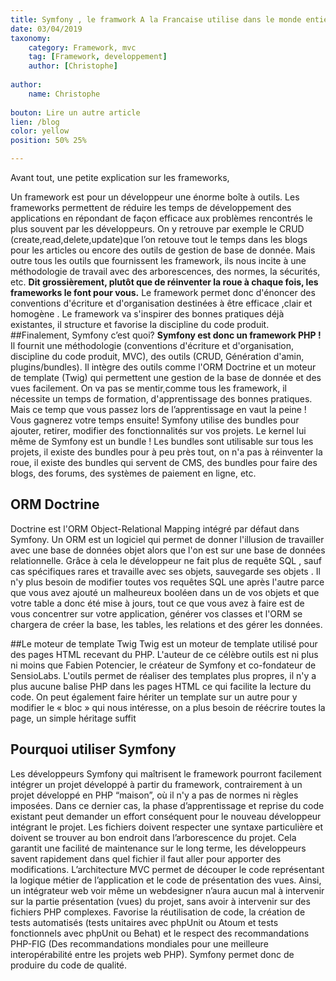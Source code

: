```yaml
---
title: Symfony , le framwork A la Francaise utilise dans le monde entier
date: 03/04/2019
taxonomy:
    category: Framework, mvc
    tag: [Framework, developpement]
    author: [Christophe]
         
author:
    name: Christophe
    
bouton: Lire un autre article
lien: /blog
color: yellow
position: 50% 25%

---
```




Avant tout, une petite explication sur les frameworks,

Un framework est pour un développeur une énorme boîte à outils. Les frameworks permettent de réduire les temps de développement des applications en répondant de façon efficace aux problèmes rencontrés le plus souvent par les développeurs. On y retrouve par exemple le CRUD (create,read,delete,update)que l’on retouve tout le temps dans les blogs pour les articles ou encore des outils de gestion de base de donnée. Mais outre tous les outils que fournissent les framework, ils nous incite à une méthodologie de travail avec des arborescences, des normes, la sécurités, etc.
**Dit grossièrement, plutôt que de réinventer la roue à chaque fois, les frameworks le font pour vous.**
Le framework permet donc d'énoncer des conventions d'écriture et d'organisation destinées à être efficace ,clair et homogène .
Le framework va s'inspirer des bonnes pratiques déjà existantes, il structure et favorise la discipline du code produit.
##Finalement, Symfony  c’est quoi?
**Symfony est donc un framework PHP !** Il fournit une méthodologie (conventions d'écriture et d'organisation, discipline du code produit, MVC), des outils (CRUD, Génération d'amin, plugins/bundles). Il intègre des outils comme l'ORM Doctrine et un moteur de template (Twig) qui permettent une gestion de la base de donnée et des vues facilement.
On va pas se mentir,comme tous les  framework, il nécessite un temps de formation, d'apprentissage des bonnes pratiques. Mais ce temp que vous passez lors de l’apprentissage en vaut la peine ! Vous gagnerez votre temps ensuite!
Symfony utilise des bundles pour ajouter, retirer, modifier des fonctionnalités sur vos projets. Le kernel lui même de Symfony est un bundle !
Les bundles sont utilisable sur tous les projets, il existe des bundles pour à peu près tout, on n'a  pas à réinventer la roue, il existe des bundles qui servent de CMS, des bundles pour faire des blogs, des forums, des systèmes de paiement en ligne, etc.

## ORM Doctrine
Doctrine est l'ORM Object-Relational Mapping intégré par défaut dans Symfony.
 Un ORM est un logiciel qui permet de donner l'illusion de travailler avec une base de données objet alors que l'on est sur une base de données relationnelle.
Grâce à cela le développeur ne fait plus de requête SQL , sauf cas spécifiques rares et travaille avec ses objets, sauvegarde ses objets .
Il n'y plus besoin de modifier toutes vos requêtes SQL une après l'autre parce que vous avez ajouté un malheureux booléen dans un de vos objets et que votre table a donc été mise à jours, tout ce que vous avez à faire est de vous concentrer sur votre application, générer vos classes et l'ORM se chargera de créer la base, les tables, les relations et des gérer les données.


 
##Le moteur de template Twig
Twig est un moteur de template utilisé pour des pages HTML recevant du PHP. L'auteur de ce célèbre outils est ni plus ni moins que Fabien Potencier, le créateur de Symfony et co-fondateur de SensioLabs.
L'outils permet de réaliser des templates plus propres, il n'y a plus aucune balise PHP dans les pages HTML ce qui facilite la lecture du code.
On peut également faire hériter un template sur un autre pour y modifier le « bloc » qui nous intéresse, on a plus besoin de réécrire toutes la page, un simple héritage suffit 

## Pourquoi utiliser Symfony
Les développeurs Symfony qui maîtrisent le framework pourront facilement intégrer un projet développé à partir du framework, contrairement à un projet développé en PHP “maison”, où il n'y a pas de normes ni règles imposées. Dans ce dernier cas, la phase d’apprentissage et reprise du code existant peut demander un effort conséquent pour le nouveau développeur intégrant le projet. Les fichiers doivent respecter une syntaxe particulière et doivent se trouver au bon endroit dans l’arborescence du projet. Cela garantit une facilité de maintenance sur le long terme, les développeurs savent rapidement dans quel fichier il faut aller pour apporter des modifications. L’architecture MVC permet de découper le code représentant la logique métier de l’application et le code de présentation des vues. Ainsi, un intégrateur web voir même un webdesigner n’aura aucun mal à intervenir sur la partie présentation (vues) du projet, sans avoir à intervenir sur des fichiers PHP complexes. Favorise la réutilisation de code, la création de tests automatisés (tests unitaires avec phpUnit ou Atoum et tests fonctionnels avec phpUnit ou Behat) et le respect des recommandations PHP-FIG (Des recommandations mondiales pour une meilleure interopérabilité entre les projets web PHP). Symfony permet donc de produire du code de qualité.
